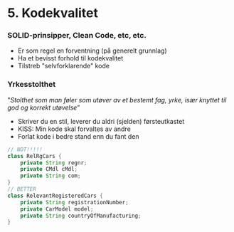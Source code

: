 # 5. Kodekvalitet
### SOLID-prinsipper, Clean Code, etc, etc.
* Er som regel en forventning (på generelt grunnlag)
* Ha et bevisst forhold til kodekvalitet
* Tilstreb "selvforklarende" kode

### Yrkesstolthet

"_Stolthet som man føler som utøver av et bestemt fag, yrke, 
især knyttet til god og korrekt utøvelse_"

* Skriver du en stil, leverer du aldri (sjelden) førsteutkastet
* KISS: Min kode skal forvaltes av andre
* Forlat kode i bedre stand enn du fant den

````java
// NOT!!!!!
class RelRgCars {
    private String regnr;
    private CMdl cMdl;
    private String com;
}
// BETTER
class RelevantRegisteredCars {
    private String registrationNumber;
    private CarModel model;
    private String countryOfManufacturing;
}
````